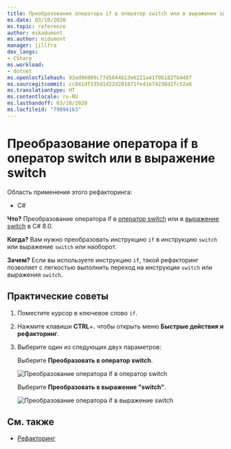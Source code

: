 ```yaml
---
title: Преобразование оператора if в оператор switch или в выражение switch
ms.date: 03/10/2020
ms.topic: reference
author: mikadumont
ms.author: midumont
manager: jillfra
dev_langs:
- CSharp
ms.workload:
- dotnet
ms.openlocfilehash: 93ad96809c77d5644b13e6221a41f0b182fb448f
ms.sourcegitcommit: cc841df335d1d22d281871fe41e74238d2fc52a6
ms.translationtype: HT
ms.contentlocale: ru-RU
ms.lasthandoff: 03/18/2020
ms.locfileid: "79094163"
---
```

# <a name="convert-if-statement-to-switch-statement-or-switch-expression"></a>Преобразование оператора if в оператор switch или в выражение switch

Область применения этого рефакторинга:

- C#

**Что?** Преобразование оператора if в [оператор switch](/dotnet/csharp/language-reference/keywords/switch) или в [выражение switch](/dotnet/csharp/whats-new/csharp-8#switch-expressions) в C# 8.0.

**Когда?** Вам нужно преобразовать инструкцию `if` в инструкцию `switch` или выражение `switch` или наоборот. 

**Зачем?** Если вы используете инструкцию `if`, такой рефакторинг позволяет с легкостью выполнить переход на инструкции `switch` или выражения `switch`.

## <a name="how-to"></a>Практические советы

1. Поместите курсор в ключевое слово `if`.
2. Нажмите клавиши **CTRL**+**.** чтобы открыть меню **Быстрые действия и рефакторинг**.
3. Выберите один из следующих двух параметров: 

    Выберите **Преобразовать в оператор switch**.

   ![Преобразование оператора if в оператор switch](media/convert-if-to-switch-statement.png) 

    Выберите **Преобразовать в выражение "switch"**. 

    ![Преобразование оператора if в выражение switch](media/convert-if-to-switch-expression.png) 

## <a name="see-also"></a>См. также

- [Рефакторинг](../refactoring-in-visual-studio.md)
